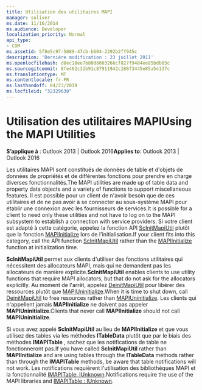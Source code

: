 ```yaml
---
title: Utilisation des utilitaires MAPI
manager: soliver
ms.date: 11/16/2014
ms.audience: Developer
localization_priority: Normal
api_type:
- COM
ms.assetid: 5f0e5c97-5089-47cb-b604-2292b2ff945c
description: 'Dernière modification : 23 juillet 2011'
ms.openlocfilehash: d8ec18ee7b80d8603266cf827f9484ee85bdb03c
ms.sourcegitcommit: 8fe462c32b91c87911942c188f3445e85a54137c
ms.translationtype: MT
ms.contentlocale: fr-FR
ms.lasthandoff: 04/23/2019
ms.locfileid: "32329630"
---
```

# <a name="using-the-mapi-utilities"></a><span data-ttu-id="e6e32-103">Utilisation des utilitaires MAPI</span><span class="sxs-lookup"><span data-stu-id="e6e32-103">Using the MAPI Utilities</span></span>

  
  
<span data-ttu-id="e6e32-104">**S’applique à** : Outlook 2013 | Outlook 2016</span><span class="sxs-lookup"><span data-stu-id="e6e32-104">**Applies to**: Outlook 2013 | Outlook 2016</span></span> 
  
<span data-ttu-id="e6e32-105">Les utilitaires MAPI sont constitués de données de table et d'objets de données de propriétés et de différentes fonctions pour prendre en charge diverses fonctionnalités.</span><span class="sxs-lookup"><span data-stu-id="e6e32-105">The MAPI utilities are made up of table data and property data objects and a variety of functions to support miscellaneous features.</span></span> <span data-ttu-id="e6e32-106">Il est possible pour un client de n'avoir besoin que de ces utilitaires et de ne pas avoir à se connecter au sous-système MAPI pour établir une connexion avec les fournisseurs de services.</span><span class="sxs-lookup"><span data-stu-id="e6e32-106">It is possible for a client to need only these utilities and not have to log on to the MAPI subsystem to establish a connection with service providers.</span></span> <span data-ttu-id="e6e32-107">Si votre client est adapté à cette catégorie, appelez la fonction API [ScInitMapiUtil](scinitmapiutil.md) plutôt que la fonction [MAPIInitialize](mapiinitialize.md) lors de l'initialisation.</span><span class="sxs-lookup"><span data-stu-id="e6e32-107">If your client fits into this category, call the API function [ScInitMapiUtil](scinitmapiutil.md) rather than the [MAPIInitialize](mapiinitialize.md) function at initialization time.</span></span> 
  
 <span data-ttu-id="e6e32-108">**ScInitMapiUtil** permet aux clients d'utiliser des fonctions utilitaires qui nécessitent des allocateurs MAPI, mais qui ne demandent pas les allocateurs de manière explicite.</span><span class="sxs-lookup"><span data-stu-id="e6e32-108">**ScInitMapiUtil** enables clients to use utility functions that require MAPI allocators, but that do not ask for the allocators explicitly.</span></span> <span data-ttu-id="e6e32-109">Au moment de l'arrêt, appelez [DeinitMapiUtil](deinitmapiutil.md) pour libérer des ressources plutôt que [MAPIUninitialize](mapiuninitialize.md).</span><span class="sxs-lookup"><span data-stu-id="e6e32-109">When it is time to shut down, call [DeinitMapiUtil](deinitmapiutil.md) to free resources rather than [MAPIUninitialize](mapiuninitialize.md).</span></span> <span data-ttu-id="e6e32-110">Les clients qui n'appellent jamais **MAPIInitialize** ne doivent pas appeler **MAPIUninitialize**.</span><span class="sxs-lookup"><span data-stu-id="e6e32-110">Clients that never call **MAPIInitialize** should not call **MAPIUninitialize**.</span></span>
  
<span data-ttu-id="e6e32-111">Si vous avez appelé **ScInitMapiUtil** au lieu de **MAPIInitialize** et que vous utilisez des tables via les méthodes **ITableData** plutôt que par le biais des méthodes **IMAPITable** , sachez que les notifications de table ne fonctionneront pas.</span><span class="sxs-lookup"><span data-stu-id="e6e32-111">If you have called **ScInitMapiUtil** rather than **MAPIInitialize** and are using tables through the **ITableData** methods rather than through the **IMAPITable** methods, be aware that table notifications will not work.</span></span> <span data-ttu-id="e6e32-112">Les notifications requièrent l'utilisation des bibliothèques MAPI et la fonctionnalité [IMAPITable: IUnknown](imapitableiunknown.md).</span><span class="sxs-lookup"><span data-stu-id="e6e32-112">Notifications require the use of the MAPI libraries and [IMAPITable : IUnknown](imapitableiunknown.md).</span></span>
  

